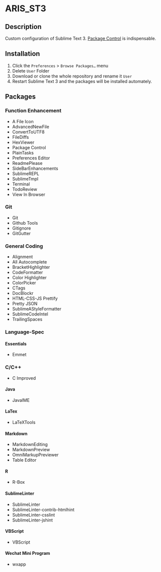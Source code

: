 # ARIS_ST3
## Description
Custom configuration of Sublime Text 3. [Package Control](https://packagecontrol.io/installation) is indispensable.

## Installation
1. Click the `Preferences` > `Browse Packages…` menu
2. Delete `User` Folder
3. Download or clone the whole repository and rename it `User`
4. Restart Sublime Text 3 and the packages will be installed automately.

## Packages
### Function Enhancement
* A File Icon
* AdvancedNewFile
* ConvertToUTF8
* FileDiffs
* HexViewer
* Package Control
* PlainTasks
* Preferences Editor
* ReadmePlease
* SideBarEnhancements
* SublimeREPL
* SublimeTmpl
* Terminal
* TodoReview
* View In Browser

### Git
* Git
* Github Tools
* Gitignore
* GitGutter

### General Coding
* Alignment
* All Autocomplete
* BracketHighlighter
* CodeFormatter
* Color Highlighter
* ColorPicker
* CTags
* DocBlockr
* HTML-CSS-JS Prettify
* Pretty JSON
* SublimeAStyleFormatter
* SublimeCodeIntel
* TrailingSpaces

### Language-Spec
#### Essentials
* Emmet

### C/C++
* C Improved

#### Java
* JavaIME

#### LaTex
* LaTeXTools

#### Markdown
* MarkdownEditing
* MarkdownPreview
* OmniMarkupPreviewer
* Table Editor

#### R
* R-Box

#### SublimeLinter
* SublimeLinter
* SublimeLinter-contrib-htmlhint
* SublimeLinter-csslint
* SublimeLinter-jshint

#### VBScript
* VBScript

#### Wechat Mini Program
* wxapp
